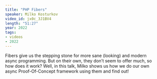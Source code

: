 ```yaml
---
title: "PHP Fibers"
speaker: Milko Kosturkov
video_id: jx0c_3J1BV4
length: "51:27"
year: 2022
tags:
- videos
- 2022
---
```

Fibers give us the stepping stone for more sane (looking) and modern async programming. But on their own, they don’t seem to offer much, so how does it work? Well, in this talk, Milko shows us how we do our own async Proof-Of-Concept framework using them and find out!
